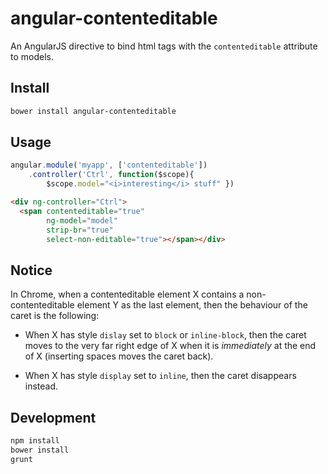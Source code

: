 # angular-contenteditable

An AngularJS directive to bind html tags with the `contenteditable` attribute to models.

## Install

```bash
bower install angular-contenteditable
```

## Usage

```javascript
angular.module('myapp', ['contenteditable'])
    .controller('Ctrl', function($scope){
        $scope.model="<i>interesting</i> stuff" })
```

```html
<div ng-controller="Ctrl">
  <span contenteditable="true"
        ng-model="model"
        strip-br="true"
        select-non-editable="true"></span></div>
```

## Notice

In Chrome, when a contenteditable element X contains a non-contenteditable
element Y as the last element, then the behaviour of the caret is the following:

* When X has style `dislay` set to `block` or `inline-block`, then the caret
  moves to the very far right edge of X when it is _immediately_ at the end of X
  (inserting spaces moves the caret back).

* When X has style `display` set to `inline`, then the caret disappears instead.

## Development

```bash
npm install
bower install
grunt
```
